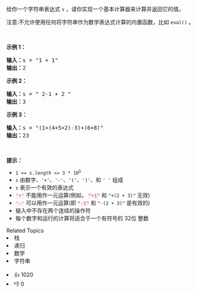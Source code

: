<p>给你一个字符串表达式 <code>s</code> ，请你实现一个基本计算器来计算并返回它的值。</p>

<p>注意:不允许使用任何将字符串作为数学表达式计算的内置函数，比如 <code>eval()</code> 。</p>

<p>&nbsp;</p>

<p><strong>示例 1：</strong></p>

<pre>
<strong>输入：</strong>s = "1 + 1"
<strong>输出：</strong>2
</pre>

<p><strong>示例 2：</strong></p>

<pre>
<strong>输入：</strong>s = " 2-1 + 2 "
<strong>输出：</strong>3
</pre>

<p><strong>示例 3：</strong></p>

<pre>
<strong>输入：</strong>s = "(1+(4+5+2)-3)+(6+8)"
<strong>输出：</strong>23
</pre>

<p>&nbsp;</p>

<p><strong>提示：</strong></p>

<ul> 
 <li><code>1 &lt;= s.length &lt;= 3&nbsp;* 10<sup>5</sup></code></li> 
 <li><code>s</code> 由数字、<code>'+'</code>、<code>'-'</code>、<code>'('</code>、<code>')'</code>、和 <code>' '</code> 组成</li> 
 <li><code>s</code> 表示一个有效的表达式</li> 
 <li><font color="#c7254e"><font face="Menlo, Monaco, Consolas, Courier New, monospace"><span style="font-size:12.6px"><span style="background-color:#f9f2f4">'+'</span></span></font></font> 不能用作一元运算(例如， <font color="#c7254e"><font face="Menlo, Monaco, Consolas, Courier New, monospace"><span style="font-size:12.6px"><span style="background-color:#f9f2f4">"+1"</span></span></font></font>&nbsp;和 <code>"+(2 + 3)"</code>&nbsp;无效)</li> 
 <li><font color="#c7254e"><font face="Menlo, Monaco, Consolas, Courier New, monospace"><span style="font-size:12.6px"><span style="background-color:#f9f2f4">'-'</span></span></font></font> 可以用作一元运算(即 <font color="#c7254e"><font face="Menlo, Monaco, Consolas, Courier New, monospace"><span style="font-size:12.6px"><span style="background-color:#f9f2f4">"-1"</span></span></font></font>&nbsp;和 <code>"-(2 + 3)"</code>&nbsp;是有效的)</li> 
 <li>输入中不存在两个连续的操作符</li> 
 <li>每个数字和运行的计算将适合于一个有符号的 32位 整数</li> 
</ul>

<div><div>Related Topics</div><div><li>栈</li><li>递归</li><li>数学</li><li>字符串</li></div></div><br><div><li>👍 1020</li><li>👎 0</li></div>